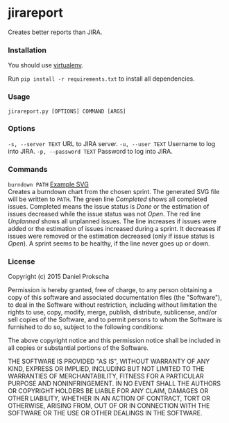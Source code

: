 # jirareport
Creates better reports than JIRA.

### Installation
You should use [virtualenv](https://github.com/pypa/virtualenv).

Run ``pip install -r requirements.txt`` to install all dependencies.

### Usage
``jirareport.py [OPTIONS] COMMAND [ARGS]``

### Options
``-s, --server TEXT`` URL to JIRA server.
``-u, --user TEXT`` Username to log into JIRA.
``-p, --password TEXT`` Password to log into JIRA.

### Commands
``burndown PATH`` [Example SVG](https://github.com/dprokscha/jirareport/blob/master/examples/burndown.svg)  
Creates a burndown chart from the chosen sprint. The generated SVG file will be written to ``PATH``. The green line *Completed* shows all completed issues. Completed means the issue status is *Done* or the estimation of issues decreased while the issue status was not *Open*. The red line *Unplanned* shows all unplanned issues. The line increases if issues were added or the estimation of issues increased during a sprint. It decreases if issues were removed or the estimation decreased (only if issue status is *Open*). A sprint seems to be healthy, if the line never goes up or down. 

### License
Copyright (c) 2015 Daniel Prokscha

Permission is hereby granted, free of charge, to any person obtaining a copy of this software and associated documentation files (the "Software"), to deal in the Software without restriction, including without limitation the rights to use, copy, modify, merge, publish, distribute, sublicense, and/or sell copies of the Software, and to permit persons to whom the Software is furnished to do so, subject to the following conditions:

The above copyright notice and this permission notice shall be included in all copies or substantial portions of the Software.

THE SOFTWARE IS PROVIDED "AS IS", WITHOUT WARRANTY OF ANY KIND, EXPRESS OR IMPLIED, INCLUDING BUT NOT LIMITED TO THE WARRANTIES OF MERCHANTABILITY, FITNESS FOR A PARTICULAR PURPOSE AND NONINFRINGEMENT. IN NO EVENT SHALL THE AUTHORS OR COPYRIGHT HOLDERS BE LIABLE FOR ANY CLAIM, DAMAGES OR OTHER LIABILITY, WHETHER IN AN ACTION OF CONTRACT, TORT OR OTHERWISE, ARISING FROM, OUT OF OR IN CONNECTION WITH THE SOFTWARE OR THE USE OR OTHER DEALINGS IN THE SOFTWARE.
